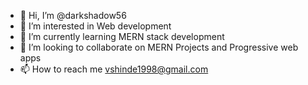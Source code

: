 - 👋 Hi, I’m @darkshadow56
- 👀 I’m interested in Web development
- 🌱 I’m currently learning MERN stack development
- 💞️ I’m looking to collaborate on MERN Projects and Progressive web apps
- 📫 How to reach me vshinde1998@gmail.com

<!---
darkshadow56/darkshadow56 is a ✨ special ✨ repository because its `README.md` (this file) appears on your GitHub profile.
You can click the Preview link to take a look at your changes.
--->
